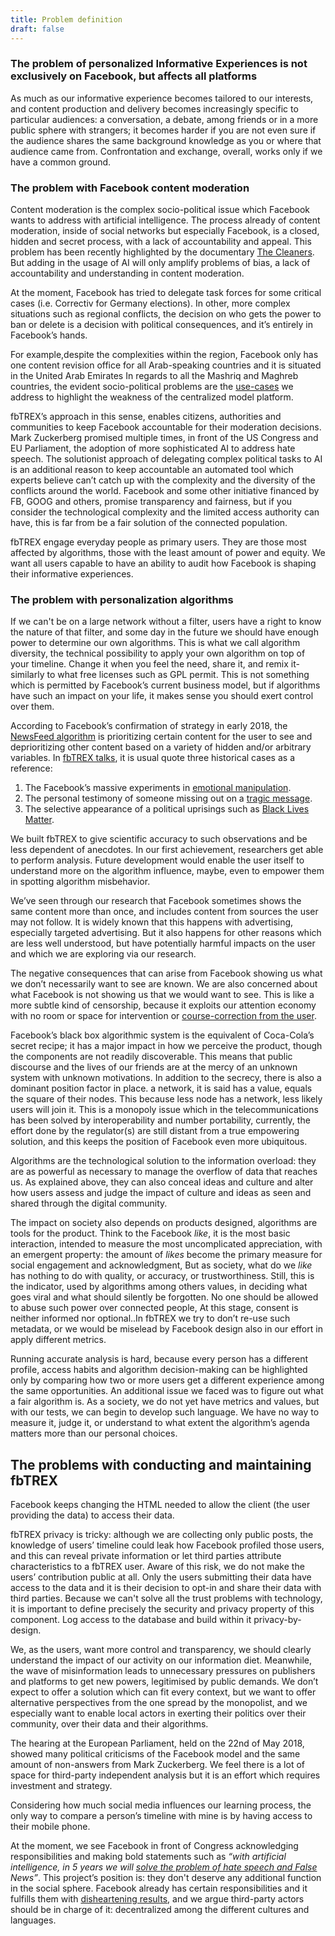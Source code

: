 ```yaml
---
title: Problem definition
draft: false
---
```


### The problem of personalized Informative Experiences is not exclusively on Facebook, but affects all platforms

As much as our informative experience becomes tailored to our interests, and content production and delivery becomes increasingly specific to particular audiences: a conversation, a debate, among friends or in a more public sphere with strangers; it becomes harder if you are not even sure if the audience shares the same background knowledge as you or where that audience came from. Confrontation and exchange, overall, works only if we have a common ground.

### The problem with Facebook content moderation

Content moderation is the complex socio-political issue which Facebook wants to address with artificial intelligence. The process already of content moderation, inside of social networks but especially Facebook, is a closed, hidden and secret process, with a lack of accountability and appeal. This problem has been recently highlighted by the documentary [The Cleaners](https://www.imdb.com/title/tt7689936/). But adding in the usage of AI will only amplify problems of bias, a lack of accountability and understanding in content moderation.

At the moment, Facebook has tried to delegate task forces for some critical cases (i.e. Correctiv for Germany elections). In other, more complex situations such as regional conflicts, the decision on who gets the power to ban or delete is a decision with political consequences, and it’s entirely in Facebook’s hands.

For example,despite the complexities within the region, Facebook only has one content revision office for all Arab-speaking countries and it is situated in the United Arab Emirates In regards to all the Mashriq and Maghreb countries, the evident socio-political problems are the [use-cases](https://en.wikipedia.org/wiki/Use_case) we address to highlight the weakness of the centralized model platform.

fbTREX’s approach in this sense, enables citizens, authorities and communities to keep Facebook accountable for their moderation decisions. Mark Zuckerberg promised multiple times, in front of the US Congress and EU Parliament, the adoption of more sophisticated AI to address hate speech. The solutionist approach of delegating complex political tasks to AI is an additional reason to keep accountable an automated tool which experts believe can’t catch up with the complexity and the diversity of the conflicts around the world. Facebook and some other initiative financed by FB, GOOG and others, promise transparency and fairness, but if you consider the technological complexity and the limited access authority can have, this is far from be a fair solution of the connected population.

fbTREX engage everyday people as primary users. They are those most affected by algorithms, those with the least amount of power and equity. We want all users capable to have an ability to audit how Facebook is shaping their informative experiences.

### The problem with personalization algorithms

If we can't be on a large network without a filter, users have a right to know the nature of that filter, and some day in the future we should have enough power to determine our own algorithms. This is what we call algorithm diversity, the technical possibility to apply your own algorithm on top of your timeline. Change it when you feel the need, share it, and remix it- similarly to what free licenses such as GPL permit. This is not something which is permitted by Facebook’s current business model, but if algorithms have such an impact on your life, it makes sense you should exert control over them.


According to Facebook’s confirmation of strategy in early 2018, the [NewsFeed algorithm](https://newsroom.fb.com/news/2018/01/news-feed-fyi-bringing-people-closer-together/) is prioritizing certain content for the user to see and deprioritizing other content based on a variety of hidden and/or arbitrary variables. In [fbTREX talks](https://livestream.com/accounts/9198012/hope/videos/178834386), it is usual quote three historical cases as a reference:

1. The Facebook’s massive experiments in [emotional manipulation](https://www.theguardian.com/science/head-quarters/2014/jul/01/facebook-cornell-study-emotional-contagion-ethics-breach).
2. The personal testimony of someone missing out on a [tragic message](https://www.theverge.com/2017/12/19/16796078/facebook-friend-death-post-algorithm-problems).
3. The selective appearance of a political uprisings such as [Black Lives Matter](https://medium.com/message/ferguson-is-also-a-net-neutrality-issue-6d2f3db51eb0).

We built fbTREX to give scientific accuracy to such observations and be less dependent of anecdotes. In our first achievement, researchers get able to perform analysis. Future development would enable the user itself to understand more on the algorithm influence, maybe, even to empower them in spotting algorithm misbehavior.

We’ve seen through our research that Facebook sometimes shows the same content more than once, and includes content from sources the user may not follow. It is widely known that this happens with advertising, especially targeted advertising. But it also happens for other reasons which are less well understood, but have potentially harmful impacts on the user and which we are exploring via our research.


The negative consequences that can arise from Facebook showing us what we don’t necessarily want to see are known. We are also concerned about what Facebook is not showing us that we would want to see. This is like a more subtle kind of censorship, because it exploits our attention economy with no room or space for intervention or [course-correction from the user](https://longreads.com/2018/01/31/distraction-is-the-new-censorship/).


Facebook’s black box algorithmic system is the equivalent of Coca-Cola’s secret recipe; it has a major impact in how we perceive the product, though the components are not readily discoverable. This means that public discourse and the lives of our friends are at the mercy of an unknown system with unknown motivations. In addition to the secrecy, there is also a dominant position factor in place. a network, it is said has a value, equals the square of their nodes. This because less node has a network, less likely users will join it. This is a monopoly issue which in the telecommunications has been solved by interoperability and number portability, currently, the effort done by the regulator(s) are still distant from a true empowering solution, and this keeps the position of Facebook even more ubiquitous.

Algorithms are the technological solution to the information overload: they are as powerful as necessary to manage the overflow of data that reaches us. As explained above, they can also conceal ideas and culture and alter how users assess and judge the impact of culture and ideas as seen and shared through the digital community.

The impact on society also depends on products designed, algorithms are tools for the product. Think to the Facebook _like_, it is the most basic interaction, intended to measure the most uncomplicated appreciation, with an emergent property: the amount of _likes_ become the primary measure for social engagement and acknowledgment, But as society, what do we _like_ has nothing to do with quality, or accuracy, or trustworthiness. Still, this is the indicator, used by algorithms among others values, in deciding what goes viral and what should silently be forgotten. No one should be allowed to abuse such power over connected people, At this stage, consent is neither informed nor optional..In fbTREX we try to don’t re-use such metadata, or we would be miselead by Facebook design also in our effort in apply different metrics.

Running accurate analysis is hard, because every person has a different profile, access habits and algorithm decision-making can be highlighted only by comparing how two or more users get a different experience among the same opportunities.  An additional issue we faced was to figure out what a fair algorithm is. As a society, we do not yet have metrics and values, but with our tests, we can begin to develop such language. We have no way to measure it, judge it, or understand to what extent the algorithm’s agenda matters more than our personal choices.

## The problems with conducting and maintaining fbTREX

Facebook keeps changing the HTML needed to allow the client (the user providing the data) to access their data.

fbTREX privacy is tricky: although we are collecting only public posts, the knowledge of users’ timeline could leak how Facebook profiled those users, and this can reveal private information or let third parties attribute characteristics to a fbTREX user. Aware of this risk, we do not make the users’ contribution public at all. Only the users submitting their data have access to the data and it is their decision to opt-in and share their data with third parties. Because we can't solve all the trust problems with technology, it is important to define precisely the security and privacy property of this component. Log access to the database and build within it privacy-by-design.

We, as the users, want more control and transparency, we should clearly understand the impact of our activity on our information diet. Meanwhile, the wave of misinformation leads to unnecessary pressures on publishers and platforms to get new powers, legitimised by public demands. We don’t expect to offer a solution which can fit every context, but we want to offer alternative perspectives from the one spread by the monopolist, and we especially want to enable local actors in exerting their politics over their community, over their data and their algorithms.

The hearing at the European Parliament, held on the 22nd of May 2018, showed many political criticisms of the Facebook model and the same amount of non-answers from Mark Zuckerberg. We feel there is a lot of space for third-party independent analysis but it is an effort which requires investment and strategy.

Considering how much social media influences our learning process, the only way to compare a person’s timeline with mine is by having access to their mobile phone.

At the moment, we see Facebook in front of Congress acknowledging responsibilities and making bold statements such as _“with artificial intelligence, in 5 years we will [solve the problem of hate speech and False](https://newsroom.fb.com/news/2018/05/hard-questions-false-news/) News”_. This project’s position is: they don't deserve any additional function in the social sphere. Facebook already has certain responsibilities and it fulfills them with [disheartening results](https://www.theguardian.com/world/2018/apr/03/revealed-facebook-hate-speech-exploded-in-myanmar-during-rohingya-crisis), and we argue third-party actors should be in charge of it: decentralized among the different cultures and languages.

